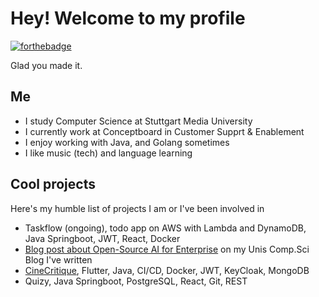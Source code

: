 # Hey! Welcome to my profile
[![forthebadge](https://forthebadge.com/images/featured/featured-made-with-crayons.svg)](https://forthebadge.com) 

Glad you made it.

## Me
- I study Computer Science at Stuttgart Media University
- I currently work at Conceptboard in Customer Supprt & Enablement
- I enjoy working with Java, and Golang sometimes
- I like music (tech) and language learning

## Cool projects
Here's my humble list of projects I am or I've been involved in
- Taskflow (ongoing), todo app on AWS with Lambda and DynamoDB, Java Springboot, JWT, React, Docker
- [Blog post about Open-Source AI for Enterprise](https://blog.mi.hdm-stuttgart.de/index.php/2025/07/25/open-source-ai-models-opportunities-and-challenges-for-enterprises/) on my Unis Comp.Sci Blog I've written
- [CineCritique](https://github.com/julian-schn/cinecritique-frontend), Flutter, Java, CI/CD, Docker, JWT, KeyCloak, MongoDB
- Quizy, Java Springboot, PostgreSQL, React, Git, REST
